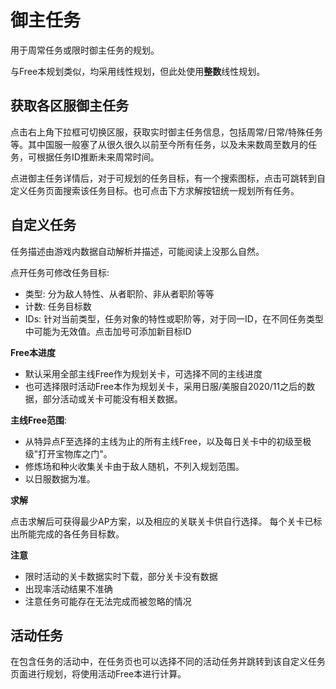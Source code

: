 # 御主任务
用于周常任务或限时御主任务的规划。

与Free本规划类似，均采用线性规划，但此处使用**整数**线性规划。

## 获取各区服御主任务
点击右上角下拉框可切换区服，获取实时御主任务信息，包括周常/日常/特殊任务等。其中国服一般塞了从很久很久以前至今所有任务，以及未来数周至数月的任务，可根据任务ID推断未来周常时间。

点进御主任务详情后，对于可规划的任务目标，有一个搜索图标，点击可跳转到自定义任务页面搜索该任务目标。也可点击下方求解按钮统一规划所有任务。

## 自定义任务

任务描述由游戏内数据自动解析并描述，可能阅读上没那么自然。

点开任务可修改任务目标:
- 类型: 分为敌人特性、从者职阶、非从者职阶等等
- 计数: 任务目标数
- IDs: 针对当前类型，任务对象的特性或职阶等，对于同一ID，在不同任务类型中可能为无效值。点击加号可添加新目标ID

**Free本进度**
- 默认采用全部主线Free作为规划关卡，可选择不同的主线进度
- 也可选择限时活动Free本作为规划关卡，采用日服/美服自2020/11之后的数据，部分活动或关卡可能没有相关数据。

**主线Free范围**:
- 从特异点F至选择的主线为止的所有主线Free，以及每日关卡中的初级至极级"打开宝物库之门"。
- 修炼场和种火收集关卡由于敌人随机，不列入规划范围。
- 以日服数据为准。

**求解**

点击求解后可获得最少AP方案，以及相应的关联关卡供自行选择。
每个关卡已标出所能完成的各任务目标数。

**注意**
- 限时活动的关卡数据实时下载，部分关卡没有数据
- 出现率活动结果不准确
- 注意任务可能存在无法完成而被忽略的情况


## 活动任务

在包含任务的活动中，在任务页也可以选择不同的活动任务并跳转到该自定义任务页面进行规划，将使用活动Free本进行计算。